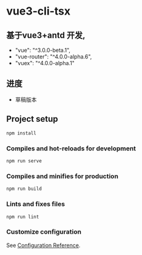 # vue3-cli-tsx

## 基于vue3+antd 开发,

* "vue": "^3.0.0-beta.1",
* "vue-router": "^4.0.0-alpha.6",
* "vuex": "^4.0.0-alpha.1"


## 进度
* 草稿版本


## Project setup
```
npm install
```

### Compiles and hot-reloads for development
```
npm run serve
```

### Compiles and minifies for production
```
npm run build
```

### Lints and fixes files
```
npm run lint
```

### Customize configuration
See [Configuration Reference](https://cli.vuejs.org/config/).
